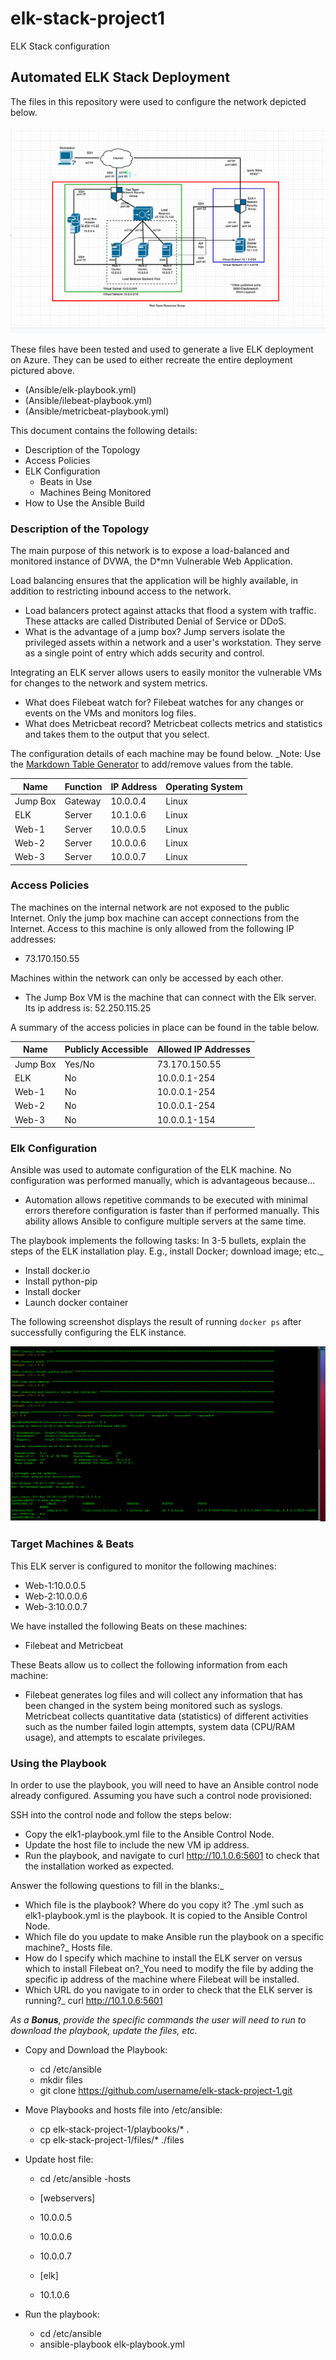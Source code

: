 # elk-stack-project1
ELK Stack configuration

## Automated ELK Stack Deployment

The files in this repository were used to configure the network depicted below.

![ELK_Diagram.png](Diagrams/ELK_Diagram.png)

These files have been tested and used to generate a live ELK deployment on Azure. They can be used to either recreate the entire deployment pictured above. 

- (Ansible/elk-playbook.yml)
- (Ansible/ilebeat-playbook.yml)
- (Ansible/metricbeat-playbook.yml)

This document contains the following details:
- Description of the Topology
- Access Policies
- ELK Configuration
  - Beats in Use
  - Machines Being Monitored
- How to Use the Ansible Build


### Description of the Topology

The main purpose of this network is to expose a load-balanced and monitored instance of DVWA, the D*mn Vulnerable Web Application.

Load balancing ensures that the application will be highly available, in addition to restricting inbound access to the network.
- Load balancers protect against attacks that flood a system with traffic. These attacks are called Distributed Denial of Service or DDoS.
- What is the advantage of a jump box? Jump servers isolate the privileged assets within a network and a user's workstation. They serve as a single point of entry which 
  adds security and control.

Integrating an ELK server allows users to easily monitor the vulnerable VMs for changes to the network and system metrics.
-  What does Filebeat watch for? Filebeat watches for any changes or events on the VMs and monitors log files.
-  What does Metricbeat record? Metricbeat collects metrics and statistics and takes them to the output that you select.

The configuration details of each machine may be found below.
_Note: Use the [Markdown Table Generator](http://www.tablesgenerator.com/markdown_tables) to add/remove values from the table.

| Name     | Function | IP Address | Operating System |
|----------|----------|------------|------------------|
| Jump Box | Gateway  | 10.0.0.4   | Linux            |
| ELK      | Server   | 10.1.0.6   | Linux            |
| Web-1    | Server   | 10.0.0.5   | Linux            |
| Web-2    | Server   | 10.0.0.6   | Linux            |
| Web-3    | Server   | 10.0.0.7   | Linux            |

### Access Policies

The machines on the internal network are not exposed to the public Internet.
Only the jump box machine can accept connections from the Internet. Access to this machine is only allowed from the following IP addresses:
- 73.170.150.55

Machines within the network can only be accessed by each other.
- The Jump Box VM is the machine that can connect with the Elk server. Its ip address is: 52.250.115.25

A summary of the access policies in place can be found in the table below.

| Name     | Publicly Accessible | Allowed IP Addresses |
|----------|---------------------|----------------------|
| Jump Box | Yes/No              | 73.170.150.55        |
| ELK      | No                  | 10.0.0.1-254         |
| Web-1    | No                  | 10.0.0.1-254         |
| Web-2    | No                  | 10.0.0.1-254         |
| Web-3    | No                  | 10.0.0.1-154         |

### Elk Configuration

Ansible was used to automate configuration of the ELK machine. No configuration was performed manually, which is advantageous because...
- Automation allows repetitive commands to be executed with minimal errors therefore configuration is faster than if performed manually. This ability  allows Ansible to
  configure multiple servers at the same time.

The playbook implements the following tasks:
In 3-5 bullets, explain the steps of the ELK installation play. E.g., install Docker; download image; etc._
- Install docker.io
- Install python-pip
- Install docker
- Launch docker container

The following screenshot displays the result of running `docker ps` after successfully configuring the ELK instance.

![Diagrams/Elk1_docker_ps](Diagrams/ELK1_docker_ps.png)

### Target Machines & Beats
This ELK server is configured to monitor the following machines:
- Web-1:10.0.0.5
- Web-2:10.0.0.6
- Web-3:10.0.0.7

We have installed the following Beats on these machines:
- Filebeat and Metricbeat

These Beats allow us to collect the following information from each machine:
- Filebeat generates log files and will collect any information that has been changed in the system being monitored such as syslogs. Metricbeat collects quantitative
data (statistics) of different activities such as the number failed login attempts, system data (CPU/RAM usage), and attempts to escalate privileges.

### Using the Playbook
In order to use the playbook, you will need to have an Ansible control node already configured. Assuming you have such a control node provisioned:

SSH into the control node and follow the steps below:
- Copy the elk1-playbook.yml file to the Ansible Control Node.
- Update the host file to include the new VM ip address.
- Run the playbook, and navigate to curl http://10.1.0.6:5601 to check that the installation worked as expected.

 Answer the following questions to fill in the blanks:_
- Which file is the playbook? Where do you copy it? The .yml such as elk1-playbook.yml is the playbook. It is copied to the Ansible Control Node.
- Which file do you update to make Ansible run the playbook on a specific machine?_ Hosts file.
- How do I specify which machine to install the ELK server on versus which to install Filebeat on?_You need to modify the file by adding the specific ip address of the
  machine where Filebeat will be installed.
- Which URL do you navigate to in order to check that the ELK server is running?_ curl http://10.1.0.6:5601

_As a **Bonus**, provide the specific commands the user will need to run to download the playbook, update the files, etc._

- Copy and Download the Playbook:
  - cd /etc/ansible
  - mkdir files
  - git clone https://github.com/username/elk-stack-project-1.git

- Move Playbooks and hosts file into /etc/ansible:
  - cp elk-stack-project-1/playbooks/* .
  - cp elk-stack-project-1/files/* ./files

- Update host file:
  - cd /etc/ansible
  -hosts
   - [webservers]
   - 10.0.0.5
   - 10.0.0.6
   - 10.0.0.7

   - [elk]
   - 10.1.0.6

- Run the playbook:
  - cd /etc/ansible
  - ansible-playbook elk-playbook.yml

